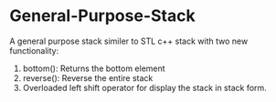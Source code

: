# General-Purpose-Stack
A general purpose stack similer to STL c++ stack with two new functionality:
1. bottom(): Returns the bottom element
2. reverse(): Reverse the entire stack
3. Overloaded left shift operator for display the stack in stack form.
